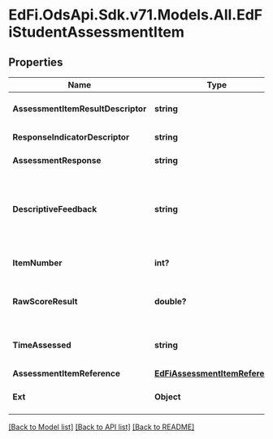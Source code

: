 # EdFi.OdsApi.Sdk.v71.Models.All.EdFiStudentAssessmentItem

## Properties

Name | Type | Description | Notes
------------ | ------------- | ------------- | -------------
**AssessmentItemResultDescriptor** | **string** | The analyzed result of a student&#39;s response to an assessment item. | 
**ResponseIndicatorDescriptor** | **string** | Indicator of the response. | [optional] 
**AssessmentResponse** | **string** | A student&#39;s response to a stimulus on a test. | [optional] 
**DescriptiveFeedback** | **string** | The formative descriptive feedback that was given to a student in response to the results from a scored/evaluated assessment item. | [optional] 
**ItemNumber** | **int?** | The test question number for this student&#39;s test item. | [optional] 
**RawScoreResult** | **double?** | A meaningful raw score of the performance of a student on an assessment item. | [optional] 
**TimeAssessed** | **string** | The overall time a student actually spent during the assessment item. | [optional] 
**AssessmentItemReference** | [**EdFiAssessmentItemReference**](EdFiAssessmentItemReference.md) |  | 
**Ext** | **Object** | Extensions to the StudentAssessmentItem entity. | [optional] 

[[Back to Model list]](../README.md#documentation-for-models) [[Back to API list]](../README.md#documentation-for-api-endpoints) [[Back to README]](../README.md)

